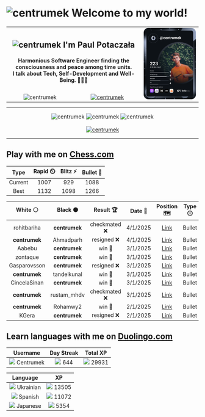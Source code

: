 <h1>
  <img
    src="https://emojis.slackmojis.com/emojis/images/1531849430/4246/blob-sunglasses.gif"
    width="30"
    alt="centrumek"
  />
  Welcome to my world!
</h1>

<table>
  <tbody>
    <tr>
      <td align="center" width="70%" colspan="2">
        <h2>
          <img
            src="https://raw.githubusercontent.com/MartinHeinz/MartinHeinz/master/wave.gif"
            width="30px"
            alt="centrumek"
          />
          I'm Paul Potaczała
        </h2>
        <h4>
          Harmonious Software Engineer finding the consciousness and peace among time units.
          <br/>
          I talk about Tech, Self-Development and Well-Being. 🌿🧘🚀
        </h4>
      </td>
      <td width="30%" rowspan="2">
        <a href="https://app.daily.dev/centrumek">
          <img
            src="./devcard.svg"
            alt="centrumek"
          />
        </a>
      </td>
    </tr>
    <tr align="center">
      <td>
        <img
          src="https://komarev.com/ghpvc/?username=centrumek&label=visitors&color=0e75b6&style=flat"
          alt="centrumek"
        >
      </td>
      <td>
        <a href="https://stackoverflow.com/users/14496012/centrumek">
          <img
            src="https://stackoverflow.com/users/flair/14496012.png?theme=dark"
            alt="centrumek"
          >
        </a>
      </td>
    </tr>
  </tbody>
</table>

---
<div align="center">
  <img 
    src="https://github-readme-stats.vercel.app/api?username=centrumek&show_icons=true&count_private=true&theme=dark&hide_border=true&hide=issues,contribs&bg_color=00000000"
    alt="centrumek"
  />
  <img
    src="https://github-readme-stats.vercel.app/api/top-langs/?username=centrumek&layout=compact&hide_border=true&theme=dark&bg_color=00000000&langs_count=6&exclude_repo=air-statistic-app"
    alt="centrumek"
  />
  <img 
    src="https://github-readme-streak-stats.herokuapp.com?user=centrumek&theme=dark&hide_border=true&background=FFFFFF00"
    alt="centrumek"
  />
  <br/>
  <br/>
  <a href="https://www.buymeacoffee.com/centrumek">
    <img
      src="https://cdn.buymeacoffee.com/buttons/v2/default-orange.png"
      height="50"
      width="210"
      alt="centrumek"
    />
  </a>
</div>

---

## Play with me on [Chess.com](https://www.chess.com/member/centrumek)

<div align="center">
<!--START_SECTION:chessStats-->
<!-- Automatically generated with https://github.com/Balastrong/chess-stats-action -->

| Type | Rapid ⏲️ | Blitz ⚡ | Bullet 🔫 |
|:---:|:---:|:---:|:---:|
| Current | 1007 | 929 | 1088 |
| Best | 1132 | 1098 | 1266 |

| White ⚪ | Black ⚫ | Result 🏆 | Date 📅 | Position 🗺️ | Type 🕕 |
|:---:|:---:|:---:|:---:|:---:|:---:|
| rohitbariha | **centrumek** | checkmated ❌ | 4/1/2025 | <a href="http://www.ee.unb.ca/cgi-bin/tervo/fen.pl?select=rn1q1k1r/pb3Qp1/2p2b1p/1p2Np2/3P4/1BN5/PP3PPP/R3R1K1 b - -">Link</a> | Bullet |
| **centrumek** | Ahmadparh | resigned ❌ | 4/1/2025 | <a href="http://www.ee.unb.ca/cgi-bin/tervo/fen.pl?select=4r3/1pk2ppb/p1n4p/b4P2/K5P1/5P2/P1Pr1q1P/1R3BNR w - -">Link</a> | Bullet |
| Aabebu | **centrumek** | win 🥇 | 3/1/2025 | <a href="http://www.ee.unb.ca/cgi-bin/tervo/fen.pl?select=6k1/p1p5/8/2p1P3/2PpPK1r/P3nP2/6r1/R7 w - -">Link</a> | Bullet |
| zontaque | **centrumek** | win 🥇 | 3/1/2025 | <a href="http://www.ee.unb.ca/cgi-bin/tervo/fen.pl?select=8/8/5pk1/R1p1p2p/4p2P/2P1K1P1/PP6/4q3 w - -">Link</a> | Bullet |
| Gasparovsson | **centrumek** | resigned ❌ | 3/1/2025 | <a href="http://www.ee.unb.ca/cgi-bin/tervo/fen.pl?select=8/p7/7p/kb6/1p1RR3/1P6/6PP/6K1 b - -">Link</a> | Bullet |
| **centrumek** | tandelkunal | win 🥇 | 3/1/2025 | <a href="http://www.ee.unb.ca/cgi-bin/tervo/fen.pl?select=r6r/ppp2kpp/2p5/8/5P2/5NP1/PP1KPn1P/2R2b1q b - -">Link</a> | Bullet |
| CincelaSinan | **centrumek** | win 🥇 | 3/1/2025 | <a href="http://www.ee.unb.ca/cgi-bin/tervo/fen.pl?select=5r2/3k4/4b3/3p3P/4p3/6P1/5P1K/2r4q w - -">Link</a> | Bullet |
| **centrumek** | rustam_mhdv | checkmated ❌ | 3/1/2025 | <a href="http://www.ee.unb.ca/cgi-bin/tervo/fen.pl?select=1r6/2b1kp1p/6pP/4p1P1/6B1/r2n1P2/8/K7 w - -">Link</a> | Bullet |
| **centrumek** | Rohamwy2 | win 🥇 | 2/1/2025 | <a href="http://www.ee.unb.ca/cgi-bin/tervo/fen.pl?select=7r/5pkp/p1R3p1/1p1p4/1q1P1PP1/1P2PK1P/8/2R5 b - -">Link</a> | Bullet |
| KGera | **centrumek** | resigned ❌ | 2/1/2025 | <a href="http://www.ee.unb.ca/cgi-bin/tervo/fen.pl?select=8/4k3/1R6/1P1pP1P1/3P4/8/8/6K1 b - -">Link</a> | Bullet |

<!--END_SECTION:chessStats-->
</div>

## Learn languages with me on [Duolingo.com](https://www.duolingo.com/profile/Centrumek)

<div align="center">
<!--START_SECTION:duolingoStats-->
<!-- Automatically generated with https://github.com/centrumek/duolingo-readme-stats-->

| Username | Day Streak | Total XP |
|:---:|:---:|:---:|
| <img src="https://raw.githubusercontent.com/centrumek/duolingo-readme-stats/main/assets/duolingo.png" height="12"> Centrumek | <img src="https://raw.githubusercontent.com/centrumek/duolingo-readme-stats/main/assets/streakinactive.svg" height="12"> 644 | <img src="https://raw.githubusercontent.com/centrumek/duolingo-readme-stats/main/assets/xp.svg" height="12"> 29931 | <img src="https://raw.githubusercontent.com/centrumek/duolingo-readme-stats/main/assets/xp.svg" height="12"> 0 |

| Language | XP |
|:---:|:---:|
| <img src="https://raw.githubusercontent.com/centrumek/duolingo-readme-stats/main/assets/langs/ukrainian.svg" height="12"> Ukrainian | <img src="https://raw.githubusercontent.com/centrumek/duolingo-readme-stats/main/assets/xp.svg" height="12"> 13505 |
| <img src="https://raw.githubusercontent.com/centrumek/duolingo-readme-stats/main/assets/langs/spanish.svg" height="12"> Spanish | <img src="https://raw.githubusercontent.com/centrumek/duolingo-readme-stats/main/assets/xp.svg" height="12"> 11072 |
| <img src="https://raw.githubusercontent.com/centrumek/duolingo-readme-stats/main/assets/langs/japanese.svg" height="12"> Japanese | <img src="https://raw.githubusercontent.com/centrumek/duolingo-readme-stats/main/assets/xp.svg" height="12"> 5354 |

<!--END_SECTION:duolingoStats-->
</div>
<!--
**centrumek/centrumek** is a ✨ _special_ ✨ repository because its `README.md` (this file) appears on your GitHub profile.

Here are some ideas to get you started:

- 🔭 I’m currently working on ...
- 🌱 I’m currently learning ...
- 👯 I’m looking to collaborate on ...
- 🤔 I’m looking for help with ...
- 💬 Ask me about ...
- 📫 How to reach me: ...
- 😄 Pronouns: ...
- ⚡ Fun fact: ...
-->
